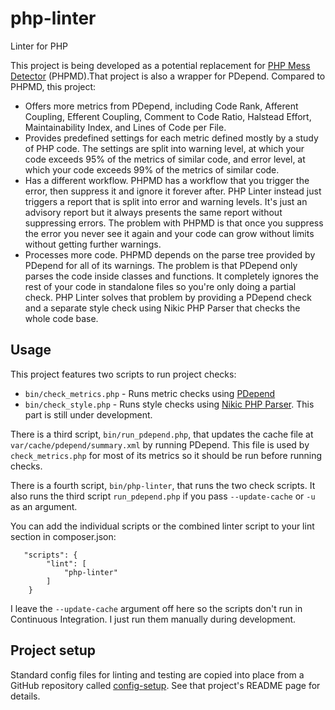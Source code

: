 # php-linter

Linter for PHP

This project is being developed as a potential replacement for
[PHP Mess Detector](https://phpmd.org/) (PHPMD).That project is also a wrapper for PDepend. Compared
to PHPMD, this project:

-   Offers more metrics from PDepend, including Code Rank, Afferent Coupling, Efferent Coupling,
    Comment to Code Ratio, Halstead Effort, Maintainability Index, and Lines of Code per File.
-   Provides predefined settings for each metric defined mostly by a study of PHP code. The settings
    are split into warning level, at which your code exceeds 95% of the metrics of similar code, and
    error level, at which your code exceeds 99% of the metrics of similar code.
-   Has a different workflow. PHPMD has a workflow that you trigger the error, then suppress it and
    ignore it forever after. PHP Linter instead just triggers a report that is split into error and
    warning levels. It's just an advisory report but it always presents the same report without
    suppressing errors. The problem with PHPMD is that once you suppress the error you never see it
    again and your code can grow without limits without getting further warnings.
-   Processes more code. PHPMD depends on the parse tree provided by PDepend for all of its
    warnings. The problem is that PDepend only parses the code inside classes and functions. It
    completely ignores the rest of your code in standalone files so you're only doing a partial
    check. PHP Linter solves that problem by providing a PDepend check and a separate style check
    using Nikic PHP Parser that checks the whole code base.

## Usage

This project features two scripts to run project checks:

-   `bin/check_metrics.php` - Runs metric checks using [PDepend](https://pdepend.org/)
-   `bin/check_style.php` - Runs style checks using
    [Nikic PHP Parser](https://github.com/nikic/PHP-Parser). This part is still under development.

There is a third script, `bin/run_pdepend.php`, that updates the cache file at
`var/cache/pdepend/summary.xml` by running PDepend. This file is used by `check_metrics.php` for
most of its metrics so it should be run before running checks.

There is a fourth script, `bin/php-linter`, that runs the two check scripts. It also runs the third
script `run_pdepend.php` if you pass `--update-cache` or `-u` as an argument.

You can add the individual scripts or the combined linter script to your lint section in
composer.json:

```
   "scripts": {
        "lint": [
            "php-linter"
        ]
    }
```

I leave the `--update-cache` argument off here so the scripts don't run in Continuous Integration. I
just run them manually during development.

## Project setup

Standard config files for linting and testing are copied into place from a GitHub repository called
[config-setup](https://github.com/douglasgreen/config-setup). See that project's README page for
details.
